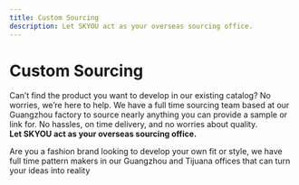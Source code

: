 ```yaml
---
title: Custom Sourcing
description: Let SKYOU act as your overseas sourcing office.
---
```


<columns mode="slim" number="1" number-m="1" number-s="1" id="custom-sourcing__description">

# Custom Sourcing

Can’t find the product you want to develop in our existing catalog? No worries, we’re here to help. We have a full time sourcing team based at our Guangzhou factory to source nearly anything you can provide a sample or link for. No hassles, on time delivery, and no worries about quality.  
**Let SKYOU act as your overseas sourcing office.** 

Are you a fashion brand looking to develop your own fit or style, we have full time pattern makers in our Guangzhou and Tijuana offices that can turn your ideas into reality

</columns>

<columns mode="slim" number="1" number-m="1" number-s="1" id="custom-sourcing__form">

<custom-sourcing-form />

</columns>
